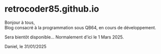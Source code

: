 # retrocoder85.github.io

  Bonjour à tous,  
  Blog consacré à la programmation sous QB64, en cours de développement.  

  Sera bientôt disponible... Normalement d'ici le 1 Mars 2025.  

  Daniel, le 31/01/2025

  
